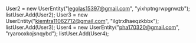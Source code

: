 
User2 = new UserEntity("legolas15397@gmail.com", "yixhptngrwpgnwzb"); listUser.Add(User2);
User3 = new UserEntity("kiemtra11062712@gmail.com", "ilgtrxlhaeqzkbbx"); listUser.Add(User3);
User4 = new UserEntity("pha170320@gmail.com", "ryarooxkojsnqybd"); listUser.Add(User4);
